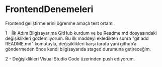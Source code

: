 # FrontendDenemeleri
Frontend geliştirmelerini öğrenme amaçlı test ortamı.


1 - İlk Adım
    Bilgisayarıma GitHub kurdum ve bu Readme.md dosyasındaki değişiklikleri gözlemliyorum.
    Bu ilk maddeyi ekledikten sonra "git add README.md" komutuyla, değişiklikleri karşı tarafa yani github’a göndermeden önce kendi bilgisayarıda staged durumuna getireceğim.

2 - Değişiklikleri Visual Studio Code üzerinden push ediyorum.